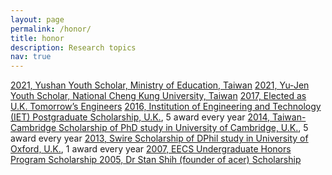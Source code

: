 ```yaml
---
layout: page
permalink: /honor/
title: honor
description: Research topics
nav: true
---
```


<a href="#">2021, Yushan Youth Scholar, Ministry of Education, Taiwan</a>
<a href="#">2021, Yu-Jen Youth Scholar, National Cheng Kung University, Taiwan</a>
<a href="#">2017, Elected as U.K. Tomorrow’s Engineers</a>
<a href="#">2016, Institution of Engineering and Technology (IET) Postgraduate Scholarship, U.K.</a>, 5 award every year
<a href="#">2014, Taiwan-Cambridge Scholarship of PhD study in University of Cambridge, U.K.</a>, 5 award every year
<a href="#">2013, Swire Scholarship of DPhil study in University of Oxford, U.K.</a>, 1 award every year
<a href="#">2007, EECS Undergraduate Honors Program Scholarship </a>
<a href="#">2005, Dr Stan Shih (founder of acer) Scholarship </a>
